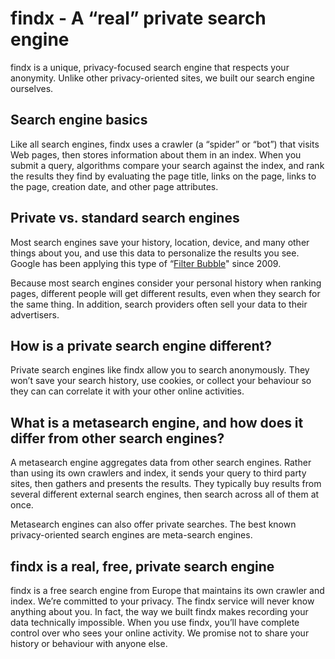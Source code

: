 # findx - A “real” private search engine
findx is a unique, privacy-focused search engine that respects your anonymity. Unlike other privacy-oriented sites, we built our search engine ourselves.

## Search engine basics
Like all search engines, findx uses a crawler (a “spider” or “bot”) that visits Web pages, then stores information about them in an index. When you submit a query, algorithms compare your search against the index, and rank the results they find by evaluating the page title, links on the page, links to the page, creation date, and other page attributes. 

## Private vs. standard search engines
Most search engines save your history, location, device, and many other things about you, and  use this data to personalize the results you see. Google has been applying this type of “[Filter Bubble](https://en.wikipedia.org/wiki/Filter_bubble)" since 2009. 


Because most search engines consider your personal history when ranking pages, different people will get different results, even when they search for the same thing. In addition, search providers often sell your data to their advertisers.

## How is a private search engine different?
Private search engines like findx allow you to search anonymously. They won’t save your search history, use cookies, or collect your behaviour so they can can correlate it with your other online activities.

## What is a metasearch engine, and how does it differ from other search engines?
A metasearch engine aggregates data from other search engines. Rather than using its own crawlers and index, it sends your query to third party sites, then gathers and presents the results. They typically buy results from several different external search engines, then search across all of them at once.


Metasearch engines can also offer private searches. The best known privacy-oriented search engines are meta-search engines.

## findx is a real, free, private search engine
findx is a free search engine from Europe that maintains its own crawler and index. We’re committed to your privacy. The findx service will never know anything about you. In fact, the way we built findx makes recording your data technically impossible. When you use findx, you’ll have complete control over who sees your online activity. We promise not to share your history or behaviour with anyone else.
